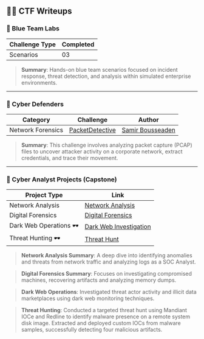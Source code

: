 ## 🕵️‍♂️ CTF Writeups

### 🔹 Blue Team Labs

| Challenge Type | Completed |
|----------------|-----------|
| Scenarios      | 03        |

> **Summary**: Hands-on blue team scenarios focused on incident response, threat detection, and analysis within simulated enterprise environments.

---

### 🔹 Cyber Defenders

| Category           | Challenge                                                                                                                                     | Author                                         |
|--------------------|-----------------------------------------------------------------------------------------------------------------------------------------------|------------------------------------------------|
| Network Forensics  | [PacketDetective](https://github.com/OpeDavid-SOC/CTF-Writeups/tree/main/CyberDefendersLabs/PacketDetective_Lab)                            | [Samir Bousseaden](https://twitter.com/SBousseaden) |

> **Summary**: This challenge involves analyzing packet capture (PCAP) files to uncover attacker activity on a corporate network, extract credentials, and trace their movement.

---

### 🔹 Cyber Analyst Projects (Capstone)

| Project Type       | Link                                                                                                                                          |
|--------------------|-----------------------------------------------------------------------------------------------------------------------------------------------|
| Network Analysis   | [Network Analysis](https://github.com/OpeDavid-SOC/SOC-Writeups/tree/main/JuniorCyberAnalystProjects/CapstoneProjects/NetworkAnalysis)       |
| Digital Forensics  | [Digital Forensics](https://github.com/OpeDavid-SOC/SOC-Writeups/tree/main/JuniorCyberAnalystProjects/CapstoneProjects/DigitalForensics)     |
| Dark Web Operations 🕶️ | [Dark Web Investigation](https://github.com/OpeDavid-SOC/SOC-Writeups/tree/main/JuniorCyberAnalystProjects/CapstoneProjects/DarkWebOps) |
| Threat Hunting 🕶️ | [Threat Hunt](https://github.com/OpeDavid-SOC/SOC-Writeups/tree/main/JuniorCyberAnalystProjects/CapstoneProjects/ThreatHunting) |


> **Network Analysis Summary**: A deep dive into identifying anomalies and threats from network traffic and analyzing logs as a SOC Analyst.

> **Digital Forensics Summary**: Focuses on investigating compromised machines, recovering artifacts and analyzing memory dumps.

> **Dark Web Operations**: Investigated threat actor activity and illicit data marketplaces using dark web monitoring techniques. 

> **Threat Hunting**: Conducted a targeted threat hunt using Mandiant IOCe and Redline to identify malware presence on a remote system disk image. Extracted and deployed custom IOCs from malware samples, successfully detecting four malicious artifacts.


  

